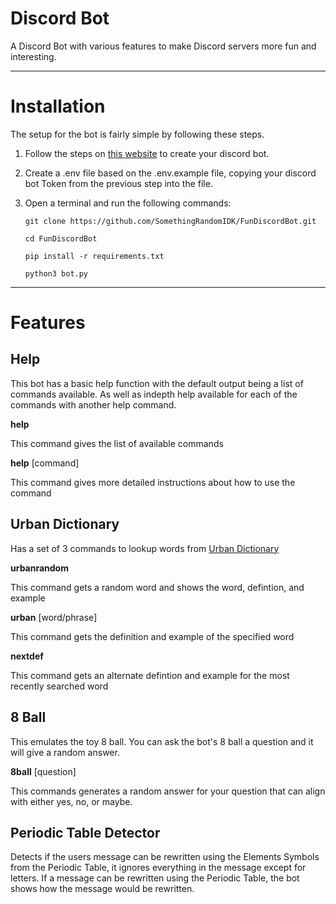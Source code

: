 # Discord Bot
A Discord Bot with various features to make Discord servers more fun and interesting.

---
# Installation
The setup for the bot is fairly simple by following these steps.

1. Follow the steps on [this website](https://discordpy.readthedocs.io/en/stable/discord.html) to create your discord bot.
2. Create a .env file based on the .env.example file, copying your discord bot Token from the previous step into the file.
3. Open a terminal and run the following commands:

    ```
    git clone https://github.com/SomethingRandomIDK/FunDiscordBot.git
    ```
    ```
    cd FunDiscordBot
    ```
    ```
    pip install -r requirements.txt
    ```
    ```
    python3 bot.py
    ```

---
# Features
## Help
This bot has a basic help function with the default output being a list of commands available. As well as indepth help available for each of the commands with another help command.

**help**

This command gives the list of available commands

**help** [command]

This command gives more detailed instructions about how to use the command

## Urban Dictionary
Has a set of 3 commands to lookup words from [Urban Dictionary](https://www.urbandictionary.com)

**urbanrandom**

This command gets a random word and shows the word, defintion, and example

**urban** [word/phrase]

This command gets the definition and example of the specified word

**nextdef**

This command gets an alternate defintion and example for the most recently searched word

## 8 Ball
This emulates the toy 8 ball.  You can ask the bot's 8 ball a question and it will give a random answer.

**8ball** [question]

This commands generates a random answer for your question that can align with either yes, no, or maybe.

## Periodic Table Detector
Detects if the users message can be rewritten using the Elements Symbols from the Periodic Table, it ignores everything in the message except for letters.  If a message can be rewritten using the Periodic Table, the bot shows how the message would be rewritten.
